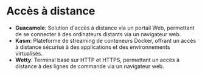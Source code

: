 # Accès à distance

- **Guacamole**: Solution d'accès à distance via un portail Web, permettant de se connecter à des ordinateurs distants via un navigateur web.
- **Kasm**: Plateforme de streaming de conteneurs Docker, offrant un accès à distance sécurisé à des applications et des environnements virtualisés.
- **Wetty**: Terminal basé sur HTTP et HTTPS, permettant un accès à distance à des lignes de commande via un navigateur web.
